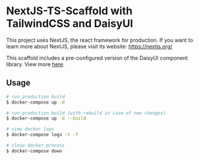 # NextJS-TS-Scaffold with TailwindCSS and DaisyUI

This project uses NextJS, the react framework for production.
If you want to learn more about NextJS, please visit its website: https://nextjs.org/

This scaffold includes a pre-configured version of the DaisyUI component library. View more [here](https://daisyui.com/).

## Usage

```bash
# run production build
$ docker-compose up -d

# run production build (with rebuild in case of new changes)
$ docker-compose up -d --build

# view docker logs
$ docker-compose logs -t -f

# close docker process
$ docker-compose down
```
